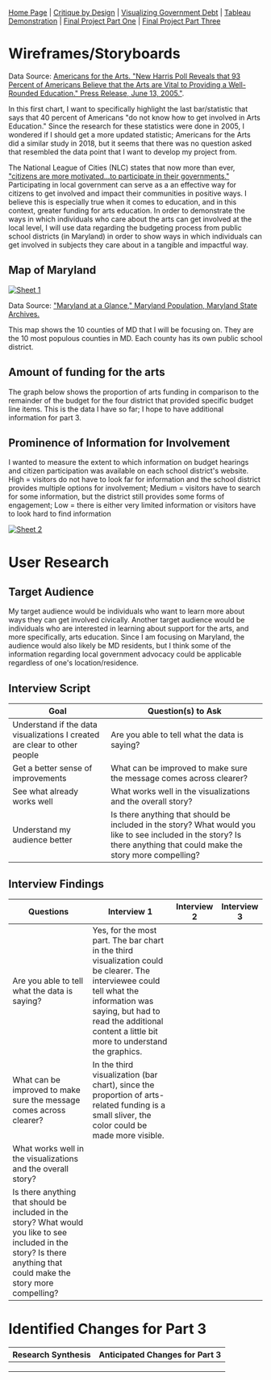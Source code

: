 [Home Page](/README.md) | [Critique by Design](/Critique.md) | [Visualizing Government Debt](/Governmentdebt.md) | [Tableau Demonstration](/Tableaudemo.md) | [Final Project Part One](/Final_partone.md) | [Final Project Part Three](/Final_partthree.md)

# Wireframes/Storyboards
<div class="flourish-embed flourish-chart" data-src="visualisation/12828625"><script src="https://public.flourish.studio/resources/embed.js"></script></div> 

Data Source: [Americans for the Arts. "New Harris Poll Reveals that 93 Percent of Americans Believe that the Arts are Vital to Providing a Well-Rounded Education." Press Release, June 13, 2005."](https://www.americansforthearts.org/sites/default/files/pdf/news/press-releases/2005/06/New-Harris%20Poll-Reveals-93-Percent-of-Americans-Believe-Arts-are-Vital-to-Well-Rounded-Education.pdf). 

In this first chart, I want to specifically highlight the last bar/statistic that says that 40 percent of Americans "do not know how to get involved in Arts Education." Since the research for these statistics were done in 2005, I wondered if I should get a more updated statistic; Americans for the Arts did a similar study in 2018, but it seems that there was no question asked that resembled the data point that I want to develop my project from.  

The National League of Cities (NLC) states that now more than ever, ["citizens are more motivated...to participate in their governments."](https://www.nlc.org/article/2022/09/12/how-to-promote-citizen-engagement-and-participation/) Participating in local government can serve as a an effective way for citizens to get involved and impact their communities in positive ways. I believe this is especially true when it comes to education, and in this context, greater funding for arts education.
In order to demonstrate the ways in which individuals who care about the arts can get involved at the local level, I will use data regarding the budgeting process from public school districts (in Maryland) in order to show ways in which individuals can get involved in subjects they care about in a tangible and impactful way. 
## Map of Maryland
<div class='tableauPlaceholder' id='viz1677029262300' style='position: relative'><noscript><a href='#'><img alt='Sheet 1 ' src='https:&#47;&#47;public.tableau.com&#47;static&#47;images&#47;R2&#47;R2F5F3HH8&#47;1_rss.png' style='border: none' /></a></noscript><object class='tableauViz'  style='display:none;'><param name='host_url' value='https%3A%2F%2Fpublic.tableau.com%2F' /> <param name='embed_code_version' value='3' /> <param name='path' value='shared&#47;R2F5F3HH8' /> <param name='toolbar' value='yes' /><param name='static_image' value='https:&#47;&#47;public.tableau.com&#47;static&#47;images&#47;R2&#47;R2F5F3HH8&#47;1.png' /> <param name='animate_transition' value='yes' /><param name='display_static_image' value='yes' /><param name='display_spinner' value='yes' /><param name='display_overlay' value='yes' /><param name='display_count' value='yes' /><param name='language' value='en-US' /><param name='filter' value='publish=yes' /></object></div>
<script type='text/javascript'>                    
  var divElement = document.getElementById('viz1677029262300');                    
  var vizElement = divElement.getElementsByTagName('object')[0];                    
  vizElement.style.width='100%';vizElement.style.height=(divElement.offsetWidth*0.75)+'px';                   
  var scriptElement = document.createElement('script');                    
  scriptElement.src = 'https://public.tableau.com/javascripts/api/viz_v1.js';                    
  vizElement.parentNode.insertBefore(scriptElement, vizElement);                
</script>

Data Source: ["Maryland at a Glance," Maryland Population, Maryland State Archives.](https://msa.maryland.gov/msa/mdmanual/01glance/html/pop.html)

This map shows the 10 counties of MD that I will be focusing on. They are the 10 most populous counties in MD. Each county has its own public school district. 

## Amount of funding for the arts
The graph below shows the proportion of arts funding in comparison to the remainder of the budget for the four district that provided specific budget line items. This is the data I have so far; I hope to have additional information for part 3.
<div class="flourish-embed flourish-chart" data-src="visualisation/12814534"><script src="https://public.flourish.studio/resources/embed.js"></script></div>

## Prominence of Information for Involvement
I wanted to measure the extent to which information on budget hearings and citizen participation was available on each school district's website. High = visitors do not have to look far for information and the school district provides multiple options for involvement; Medium = visitors have to search for some information, but the district still provides some forms of engagement; Low = there is either very limited information or visitors have to look hard to find information

<div class='tableauPlaceholder' id='viz1677036633314' style='position: relative'><noscript><a href='#'><img alt='Sheet 2 ' src='https:&#47;&#47;public.tableau.com&#47;static&#47;images&#47;Di&#47;Displaydegrees&#47;Sheet2&#47;1_rss.png' style='border: none' /></a></noscript><object class='tableauViz'  style='display:none;'><param name='host_url' value='https%3A%2F%2Fpublic.tableau.com%2F' /> <param name='embed_code_version' value='3' /> <param name='site_root' value='' /><param name='name' value='Displaydegrees&#47;Sheet2' /><param name='tabs' value='no' /><param name='toolbar' value='yes' /><param name='static_image' value='https:&#47;&#47;public.tableau.com&#47;static&#47;images&#47;Di&#47;Displaydegrees&#47;Sheet2&#47;1.png' /> <param name='animate_transition' value='yes' /><param name='display_static_image' value='yes' /><param name='display_spinner' value='yes' /><param name='display_overlay' value='yes' /><param name='display_count' value='yes' /><param name='language' value='en-US' /><param name='filter' value='publish=yes' /></object></div>
<script type='text/javascript'>                    
  var divElement = document.getElementById('viz1677036633314');                    
  var vizElement = divElement.getElementsByTagName('object')[0];
  vizElement.style.width='100%';vizElement.style.height=(divElement.offsetWidth*0.75)+'px';
  var scriptElement = document.createElement('script');                    
  scriptElement.src = 'https://public.tableau.com/javascripts/api/viz_v1.js';
  vizElement.parentNode.insertBefore(scriptElement, vizElement);                
</script>

# User Research
## Target Audience
My target audience would be individuals who want to learn more about ways they can get involved civically. Another target audience would be individuals who are interested in learning about support for the arts, and more specifically, arts education. Since I am focusing on Maryland, the audience would also likely be MD residents, but I think some of the information regarding local government advocacy could be applicable regardless of one's location/residence.  
## Interview Script

| Goal | Question(s) to Ask|
|---|---|
| Understand if the data visualizations I created are clear to other people  | Are you able to tell what the data is saying?  |  
| Get a better sense of improvements | What can be improved to make sure the message comes across clearer?  |   
| See what already works well  | What works well in the visualizations and the overall story?  |  
| Understand my audience better | Is there anything that should be included in the story? What would you like to see included in the story? Is there anything that could make the story more compelling? | 

## Interview Findings
| Questions  |  Interview 1 | Interview 2  | Interview 3 |
|---|---|---|---|
| Are you able to tell what the data is saying?  | Yes, for the most part. The bar chart in the third visualization could be clearer. The interviewee could tell what the information was saying, but had to read the additional content a little bit more to understand the graphics.   |   |   |  
| What can be improved to make sure the message comes across clearer?  | In the third visualization (bar chart), since the proportion of arts-related funding is a small sliver, the color could be made more visible.  |   |   | 
| What works well in the visualizations and the overall story? |   |   |   | 
| Is there anything that should be included in the story? What would you like to see included in the story? Is there anything that could make the story more compelling?|   |   |   | 

# Identified Changes for Part 3
| Research Synthesis   | Anticipated Changes for Part 3  |
|---|---|
|   |   | 
|   |   | 
|   |   | 
